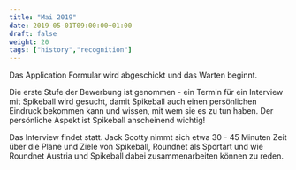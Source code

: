 ```yaml
---
title: "Mai 2019"
date: 2019-05-01T09:00:00+01:00
draft: false
weight: 20
tags: ["history","recognition"]
---
```


Das Application Formular wird abgeschickt und das Warten beginnt.

Die erste Stufe der Bewerbung ist genommen - ein Termin für ein Interview mit Spikeball wird gesucht, damit Spikeball auch einen persönlichen Eindruck bekommen kann und wissen, mit wem sie es zu tun haben. Der persönliche Aspekt ist Spikeball anscheinend wichtig!

Das Interview findet statt. Jack Scotty nimmt sich etwa 30 - 45 Minuten Zeit über die Pläne und Ziele von Spikeball, Roundnet als Sportart und wie Roundnet Austria und Spikeball dabei zusammenarbeiten können zu reden.
